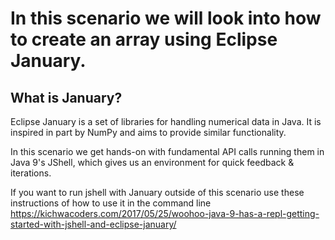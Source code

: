 # In this scenario we will look into how to create an array using Eclipse January.

## What is January?

Eclipse January is a set of libraries for handling numerical data in Java. It is inspired in part by NumPy and aims to provide similar functionality. 

In this scenario we get hands-on with fundamental API calls running them in Java 9's JShell, which gives us an environment for quick feedback & iterations.

If you want to run jshell with January outside of this scenario use these instructions of how to use it in the command line https://kichwacoders.com/2017/05/25/woohoo-java-9-has-a-repl-getting-started-with-jshell-and-eclipse-january/
